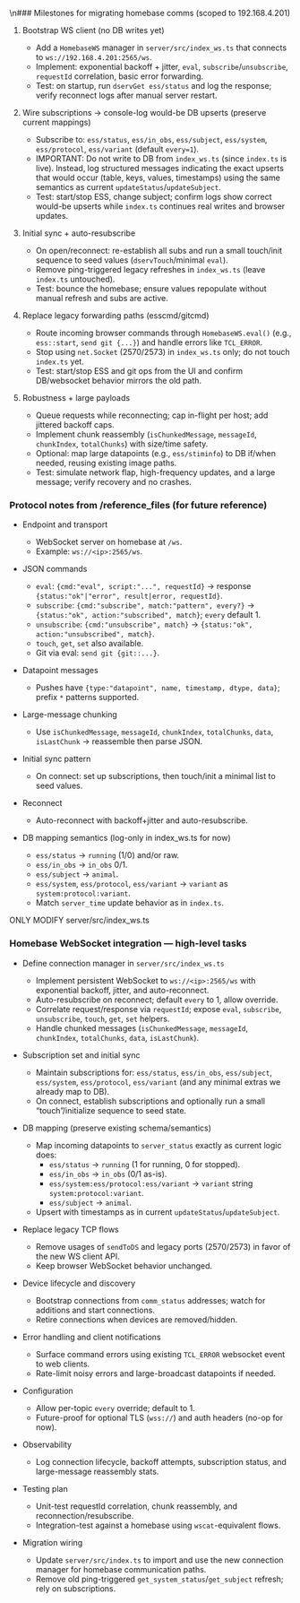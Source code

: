 \n### Milestones for migrating homebase comms (scoped to 192.168.4.201)

1) Bootstrap WS client (no DB writes yet)
   - Add a `HomebaseWS` manager in `server/src/index_ws.ts` that connects to `ws://192.168.4.201:2565/ws`.
   - Implement: exponential backoff + jitter, `eval`, `subscribe`/`unsubscribe`, `requestId` correlation, basic error forwarding.
   - Test: on startup, run `dservGet ess/status` and log the response; verify reconnect logs after manual server restart.

2) Wire subscriptions → console-log would-be DB upserts (preserve current mappings)
   - Subscribe to: `ess/status`, `ess/in_obs`, `ess/subject`, `ess/system`, `ess/protocol`, `ess/variant` (default `every=1`).
   - IMPORTANT: Do not write to DB from `index_ws.ts` (since `index.ts` is live). Instead, log structured messages indicating the exact upserts that would occur (table, keys, values, timestamps) using the same semantics as current `updateStatus`/`updateSubject`.
   - Test: start/stop ESS, change subject; confirm logs show correct would-be upserts while `index.ts` continues real writes and browser updates.

3) Initial sync + auto-resubscribe
   - On open/reconnect: re-establish all subs and run a small touch/init sequence to seed values (`dservTouch`/minimal `eval`).
   - Remove ping-triggered legacy refreshes in `index_ws.ts` (leave `index.ts` untouched).
   - Test: bounce the homebase; ensure values repopulate without manual refresh and subs are active.

4) Replace legacy forwarding paths (esscmd/gitcmd)
   - Route incoming browser commands through `HomebaseWS.eval()` (e.g., `ess::start`, `send git {...}`) and handle errors like `TCL_ERROR`.
   - Stop using `net.Socket` (2570/2573) in `index_ws.ts` only; do not touch `index.ts` yet.
   - Test: start/stop ESS and git ops from the UI and confirm DB/websocket behavior mirrors the old path.

5) Robustness + large payloads
   - Queue requests while reconnecting; cap in-flight per host; add jittered backoff caps.
   - Implement chunk reassembly (`isChunkedMessage`, `messageId`, `chunkIndex`, `totalChunks`) with size/time safety.
   - Optional: map large datapoints (e.g., `ess/stiminfo`) to DB if/when needed, reusing existing image paths.
   - Test: simulate network flap, high-frequency updates, and a large message; verify recovery and no crashes.

### Protocol notes from /reference_files (for future reference)

- Endpoint and transport
  - WebSocket server on homebase at `/ws`.
  - Example: `ws://<ip>:2565/ws`.

- JSON commands
  - `eval`: `{cmd:"eval", script:"...", requestId}` → response `{status:"ok"|"error", result|error, requestId}`.
  - `subscribe`: `{cmd:"subscribe", match:"pattern", every?}` → `{status:"ok", action:"subscribed", match}`; `every` default 1.
  - `unsubscribe`: `{cmd:"unsubscribe", match}` → `{status:"ok", action:"unsubscribed", match}`.
  - `touch`, `get`, `set` also available.
  - Git via eval: `send git {git::...}`.

- Datapoint messages
  - Pushes have `{type:"datapoint", name, timestamp, dtype, data}`; prefix `*` patterns supported.

- Large-message chunking
  - Use `isChunkedMessage`, `messageId`, `chunkIndex`, `totalChunks`, `data`, `isLastChunk` → reassemble then parse JSON.

- Initial sync pattern
  - On connect: set up subscriptions, then touch/init a minimal list to seed values.

- Reconnect
  - Auto-reconnect with backoff+jitter and auto-resubscribe.

- DB mapping semantics (log-only in index_ws.ts for now)
  - `ess/status` → `running` (1/0) and/or raw.
  - `ess/in_obs` → `in_obs` 0/1.
  - `ess/subject` → `animal`.
  - `ess/system`, `ess/protocol`, `ess/variant` → `variant` as `system:protocol:variant`.
  - Match `server_time` update behavior as in `index.ts`.

ONLY MODIFY server/src/index_ws.ts

### Homebase WebSocket integration — high-level tasks

- Define connection manager in `server/src/index_ws.ts`
  - Implement persistent WebSocket to `ws://<ip>:2565/ws` with exponential backoff, jitter, and auto-reconnect.
  - Auto-resubscribe on reconnect; default `every` to 1, allow override.
  - Correlate request/response via `requestId`; expose `eval`, `subscribe`, `unsubscribe`, `touch`, `get`, `set` helpers.
  - Handle chunked messages (`isChunkedMessage`, `messageId`, `chunkIndex`, `totalChunks`, `data`, `isLastChunk`).

- Subscription set and initial sync
  - Maintain subscriptions for: `ess/status`, `ess/in_obs`, `ess/subject`, `ess/system`, `ess/protocol`, `ess/variant` (and any minimal extras we already map to DB).
  - On connect, establish subscriptions and optionally run a small “touch”/initialize sequence to seed state.

- DB mapping (preserve existing schema/semantics)
  - Map incoming datapoints to `server_status` exactly as current logic does:
    - `ess/status` → `running` (1 for running, 0 for stopped).
    - `ess/in_obs` → `in_obs` (0/1 as-is).
    - `ess/system:ess/protocol:ess/variant` → `variant` string `system:protocol:variant`.
    - `ess/subject` → `animal`.
  - Upsert with timestamps as in current `updateStatus`/`updateSubject`.

- Replace legacy TCP flows
  - Remove usages of `sendToDS` and legacy ports (2570/2573) in favor of the new WS client API.
  - Keep browser WebSocket behavior unchanged.

- Device lifecycle and discovery
  - Bootstrap connections from `comm_status` addresses; watch for additions and start connections.
  - Retire connections when devices are removed/hidden.

- Error handling and client notifications
  - Surface command errors using existing `TCL_ERROR` websocket event to web clients.
  - Rate-limit noisy errors and large-broadcast datapoints if needed.

- Configuration
  - Allow per-topic `every` override; default to 1.
  - Future-proof for optional TLS (`wss://`) and auth headers (no-op for now).

- Observability
  - Log connection lifecycle, backoff attempts, subscription status, and large-message reassembly stats.

- Testing plan
  - Unit-test requestId correlation, chunk reassembly, and reconnection/resubscribe.
  - Integration-test against a homebase using `wscat`-equivalent flows.

- Migration wiring
  - Update `server/src/index.ts` to import and use the new connection manager for homebase communication paths.
  - Remove old ping-triggered `get_system_status`/`get_subject` refresh; rely on subscriptions.
